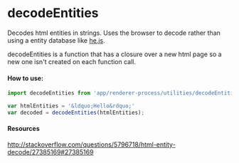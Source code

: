 decodeEntities
=========

Decodes html entities in strings. Uses the browser to decode rather than using
a entity database like [he.js](https://github.com/mathiasbynens/he).

decodeEntities is a function that has a closure over a new html page so a
new one isn't created on each function call.


#### How to use:

```js
import decodeEntities from 'app/renderer-process/utilities/decodeEntities';

var htmlEntities = '&ldquo;Hello&rdquo;'
var decoded = decodeEntities(htmlEntities);
```

#### Resources
http://stackoverflow.com/questions/5796718/html-entity-decode/27385169#27385169
